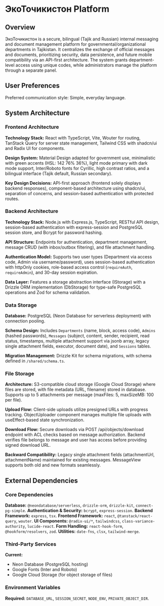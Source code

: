# ЭкоТочикистон Platform

## Overview

ЭкоТочикистон is a secure, bilingual (Tajik and Russian) internal messaging and document management platform for governmental/organizational departments in Tajikistan. It centralizes the exchange of official messages and documents, prioritizing security, data persistence, and future mobile compatibility via an API-first architecture. The system grants department-level access using unique codes, while administrators manage the platform through a separate panel.

## User Preferences

Preferred communication style: Simple, everyday language.

## System Architecture

### Frontend Architecture

**Technology Stack:** React with TypeScript, Vite, Wouter for routing, TanStack Query for server state management, Tailwind CSS with shadcn/ui and Radix UI for components.

**Design System:** Material Design adapted for government use, minimalistic with green accents (HSL: 142 76% 36%), light mode primary with dark mode support, Inter/Roboto fonts for Cyrillic, high contrast ratios, and a bilingual interface (Tajik default, Russian secondary).

**Key Design Decisions:** API-first approach (frontend solely displays backend responses), component-based architecture using shadcn/ui, separation of concerns, and session-based authentication with protected routes.

### Backend Architecture

**Technology Stack:** Node.js with Express.js, TypeScript, RESTful API design, session-based authentication with express-session and PostgreSQL session store, and Bcrypt for password hashing.

**API Structure:** Endpoints for authentication, department management, message CRUD (with inbox/outbox filtering), and file attachment handling.

**Authentication Model:** Supports two user types (Department via access code, Admin via username/password), uses session-based authentication with httpOnly cookies, role-based access control (`requireAuth`, `requireAdmin`), and 30-day session expiration.

**Data Layer:** Features a storage abstraction interface (IStorage) with a Drizzle ORM implementation (DbStorage) for type-safe PostgreSQL operations and Zod for schema validation.

### Data Storage

**Database:** PostgreSQL (Neon Database for serverless deployment) with connection pooling.

**Schema Design:** Includes `Departments` (name, block, access code), `Admins` (hashed passwords), `Messages` (subject, content, sender, recipient, read status, timestamps, multiple attachment support via jsonb array, legacy single attachment fields, executor, document date), and `Sessions` tables.

**Migration Management:** Drizzle Kit for schema migrations, with schema defined in `/shared/schema.ts`.

### File Storage

**Architecture:** S3-compatible cloud storage (Google Cloud Storage) where files are stored, with file metadata (URL, filename) stored in database. Supports up to 5 attachments per message (maxFiles: 5, maxSizeMB: 100 per file).

**Upload Flow:** Client-side uploads utilize presigned URLs with progress tracking. ObjectUploader component manages multiple file uploads with useEffect-based state synchronization.

**Download Flow:** Secure downloads via POST /api/objects/download endpoint with ACL checks based on message authorization. Backend verifies file belongs to message and user has access before providing signed download URL.

**Backward Compatibility:** Legacy single attachment fields (attachmentUrl, attachmentName) maintained for existing messages. MessageView supports both old and new formats seamlessly.

## External Dependencies

### Core Dependencies

**Database:** `@neondatabase/serverless`, `drizzle-orm`, `drizzle-kit`, `connect-pg-simple`.
**Authentication & Security:** `bcrypt`, `express-session`.
**Backend Framework:** `express`, `tsx`.
**Frontend Framework:** `react`, `@tanstack/react-query`, `wouter`.
**UI Components:** `@radix-ui/*`, `tailwindcss`, `class-variance-authority`, `lucide-react`.
**Form Handling:** `react-hook-form`, `@hookform/resolvers`, `zod`.
**Utilities:** `date-fns`, `clsx`, `tailwind-merge`.

### Third-Party Services

**Current:**
- Neon Database (PostgreSQL hosting)
- Google Fonts (Inter and Roboto)
- Google Cloud Storage (for object storage of files)

### Environment Variables

**Required:** `DATABASE_URL`, `SESSION_SECRET`, `NODE_ENV`, `PRIVATE_OBJECT_DIR`.